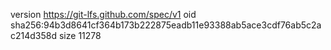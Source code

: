 version https://git-lfs.github.com/spec/v1
oid sha256:94b3d8641cf364b173b222875eadb11e93388ab5ace3cdf76ab5c2ac214d358d
size 11278
